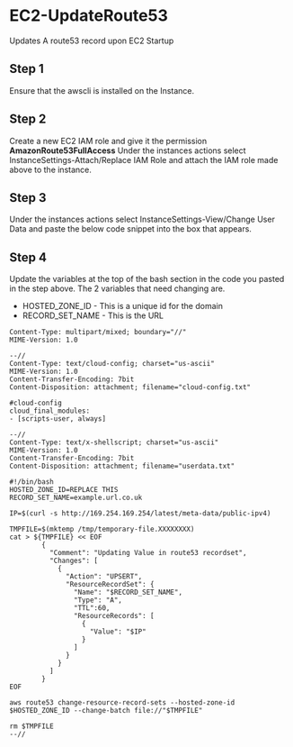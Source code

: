# EC2-UpdateRoute53

Updates A route53 record upon EC2 Startup

## Step 1

Ensure that the awscli is installed on the Instance.

## Step 2

Create a new EC2 IAM role and give it the permission **AmazonRoute53FullAccess**
Under the instances actions select InstanceSettings-Attach/Replace IAM Role and attach the IAM role made above to the instance.

## Step 3

Under the instances actions select InstanceSettings-View/Change User Data and paste the below code snippet into the box that appears.

## Step 4

Update the variables at the top of the bash section in the code you pasted in the step above. The 2 variables that need changing are.

- HOSTED_ZONE_ID - This is a unique id for the domain
- RECORD_SET_NAME - This is the URL

```
Content-Type: multipart/mixed; boundary="//"
MIME-Version: 1.0

--//
Content-Type: text/cloud-config; charset="us-ascii"
MIME-Version: 1.0
Content-Transfer-Encoding: 7bit
Content-Disposition: attachment; filename="cloud-config.txt"

#cloud-config
cloud_final_modules:
- [scripts-user, always]

--//
Content-Type: text/x-shellscript; charset="us-ascii"
MIME-Version: 1.0
Content-Transfer-Encoding: 7bit
Content-Disposition: attachment; filename="userdata.txt"

#!/bin/bash
HOSTED_ZONE_ID=REPLACE THIS
RECORD_SET_NAME=example.url.co.uk 

IP=$(curl -s http://169.254.169.254/latest/meta-data/public-ipv4)

TMPFILE=$(mktemp /tmp/temporary-file.XXXXXXXX)
cat > ${TMPFILE} << EOF
        {
          "Comment": "Updating Value in route53 recordset",
          "Changes": [
            {
              "Action": "UPSERT",
              "ResourceRecordSet": {
                "Name": "$RECORD_SET_NAME",
                "Type": "A",
                "TTL":60,
                "ResourceRecords": [
                  {
                    "Value": "$IP"
                  }
                ]
              }
            }
          ]
        }
EOF

aws route53 change-resource-record-sets --hosted-zone-id $HOSTED_ZONE_ID --change-batch file://"$TMPFILE"

rm $TMPFILE
--//
```
